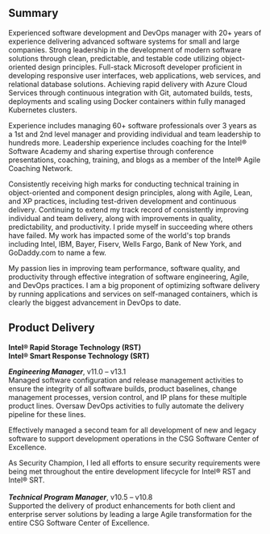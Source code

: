 ## Summary

Experienced software development and DevOps manager with 20+ years of experience delivering advanced software systems for small and large companies.  Strong leadership in the development of modern software solutions through clean, predictable, and testable code utilizing object-oriented design principles.  Full-stack Microsoft developer proficient in developing responsive user interfaces, web applications, web services, and relational database solutions.  Achieving rapid delivery with Azure Cloud Services through continuous integration with Git, automated builds, tests, deployments and scaling using Docker containers within fully managed Kubernetes clusters.

Experience includes managing 60+ software professionals over 3 years as a 1st and 2nd level manager and providing individual and team leadership to hundreds more.  Leadership experience includes coaching for the Intel® Software Academy and sharing expertise through conference presentations, coaching, training, and blogs as a member of the Intel® Agile Coaching Network.

Consistently receiving high marks for conducting technical training in object-oriented and component design principles, along with Agile, Lean, and XP practices, including test-driven development and continuous delivery.  Continuing to extend my track record of consistently improving individual and team delivery, along with improvements in quality, predictability, and productivity.  I pride myself in succeeding where others have failed.  My work has impacted some of the world's top brands including Intel, IBM, Bayer, Fiserv, Wells Fargo, Bank of New York, and GoDaddy.com to name a few.

My passion lies in improving team performance, software quality, and productivity through effective integration of software engineering, Agile, and DevOps practices.  I am a big proponent of optimizing software delivery by running applications and services on self-managed containers, which is clearly the biggest advancement in DevOps to date.

## Product Delivery

**Intel® Rapid Storage Technology (RST)**<br>
**Intel® Smart Response Technology (SRT)**<br>

**_Engineering Manager_**, v11.0 – v13.1<br>
Managed software configuration and release management activities to ensure the integrity of all software builds, product baselines, change management processes, version control, and IP plans for these multiple product lines.  Oversaw DevOps activities to fully automate the delivery pipeline for these lines.

Effectively managed a second team for all development of new and legacy software to support development operations in the CSG Software Center of Excellence.

As Security Champion, I led all efforts to ensure security requirements were being met throughout the entire development lifecycle for Intel® RST and Intel® SRT.
<br><br>
**_Technical Program Manager_**, v10.5 – v10.8<br>
Supported the delivery of product enhancements for both client and enterprise server solutions by leading a large Agile transformation for the entire CSG Software Center of Excellence.
